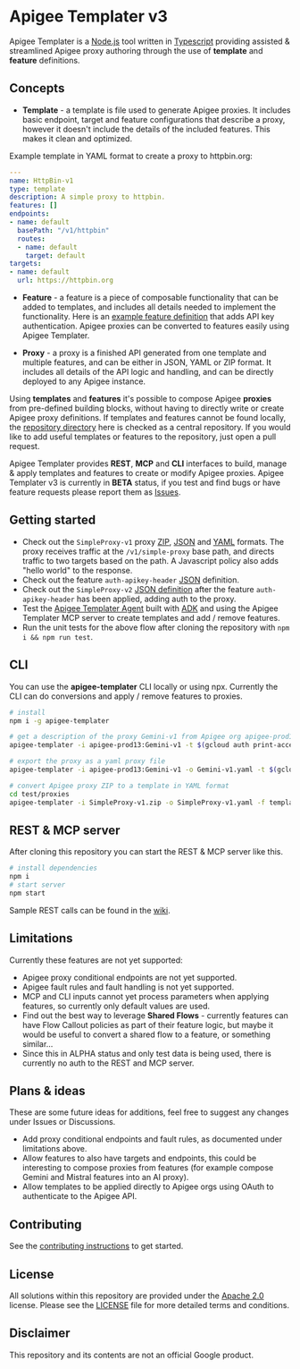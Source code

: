 # Apigee Templater v3
Apigee Templater is a [Node.js](https://nodejs.org/) tool written in [Typescript](https://www.typescriptlang.org/) providing assisted & streamlined Apigee proxy authoring through the use of **template** and **feature** definitions.

## Concepts

- **Template** - a template is file used to generate Apigee proxies. It includes basic endpoint, target and feature configurations that describe a proxy, however it doesn't include the details of the included features. This makes it clean and optimized.

Example template in YAML format to create a proxy to httpbin.org:
```yaml
---
name: HttpBin-v1
type: template
description: A simple proxy to httpbin.
features: []
endpoints:
- name: default
  basePath: "/v1/httpbin"
  routes:
  - name: default
    target: default
targets:
- name: default
  url: https://httpbin.org
```

- **Feature** - a feature is a piece of composable functionality that can be added to templates, and includes all details needed to implement the functionality. Here is an [example feature definition](https://github.com/apigee/apigee-templater/blob/main/repository/features/Auth-Key-Header-v1.json) that adds API key authentication. Apigee proxies can be converted to features easily using Apigee Templater.

- **Proxy** - a proxy is a finished API generated from one template and multiple features, and can be either in JSON, YAML or ZIP format. It includes all details of the API logic and handling, and can be directly deployed to any Apigee instance.

Using **templates** and **features** it's possible to compose Apigee **proxies** from pre-defined building blocks, without having to directly write or create Apigee proxy definitions. If templates and features cannot be found locally, the [repository directory](https://github.com/apigee/apigee-templater/tree/main/repository) here is checked as a central repository. If you would like to add useful templates or features to the repository, just open a pull request.

Apigee Templater provides **REST**, **MCP** and **CLI** interfaces to build, manage & apply templates and features to create or modify Apigee proxies. Apigee Templater v3 is currently in **BETA** status, if you test and find bugs or have feature requests please report them as [Issues](https://github.com/apigee/apigee-templater/issues).

## Getting started
- Check out the `SimpleProxy-v1` proxy [ZIP](https://github.com/apigee/apigee-templater/tree/main/test/templates/SimpleProxy-v1/apiproxy), [JSON](https://github.com/apigee/apigee-templater/blob/main/test/templates/SimpleProxy-v1.json) and [YAML](https://github.com/apigee/apigee-templater/blob/main/test/templates/SimpleProxy-v1.yaml) formats. The proxy receives traffic at the `/v1/simple-proxy` base path, and directs traffic to two targets based on the path. A Javascript policy also adds "hello world" to the response.
- Check out the feature `auth-apikey-header` [JSON](https://github.com/apigee/apigee-templater/blob/main/test/features/auth-apikey-header.json) definition.
- Check out the `SimpleProxy-v2` [JSON definition](https://github.com/apigee/apigee-templater/blob/main/test/templates/SimpleProxy-v2.json) after the feature `auth-apikey-header` has been applied, adding auth to the proxy.
- Test the [Apigee Templater Agent](https://apigee-templater-agent-609874082793.europe-west1.run.app) built with [ADK](https://google.github.io/adk-docs/) and using the Apigee Templater MCP server to create templates and add / remove features.
- Run the unit tests for the above flow after cloning the repository with `npm i && npm run test`.
## CLI
You can use the **apigee-templater** CLI locally or using npx. Currently the CLI can do conversions and apply / remove features to proxies.
```sh
# install
npm i -g apigee-templater

# get a description of the proxy Gemini-v1 from Apigee org apigee-prod13
apigee-templater -i apigee-prod13:Gemini-v1 -t $(gcloud auth print-access-token)

# export the proxy as a yaml proxy file
apigee-templater -i apigee-prod13:Gemini-v1 -o Gemini-v1.yaml -t $(gcloud auth print-access-token)

# convert Apigee proxy ZIP to a template in YAML format
cd test/proxies
apigee-templater -i SimpleProxy-v1.zip -o SimpleProxy-v1.yaml -f template
```
## REST & MCP server
After cloning this repository you can start the REST & MCP server like this.
```sh
# install dependencies
npm i
# start server
npm start
```
Sample REST calls can be found in the [wiki](https://github.com/apigee/apigee-templater/wiki).

## Limitations
Currently these features are not yet supported:
- Apigee proxy conditional endpoints are not yet supported.
- Apigee fault rules and fault handling is not yet supported.
- MCP and CLI inputs cannot yet process parameters when applying features, so currently only default values are used.
- Find out the best way to leverage **Shared Flows** - currently features can have Flow Callout policies as part of their feature logic, but maybe it would be useful to convert a shared flow to a feature, or something similar...
- Since this in ALPHA status and only test data is being used, there is currently no auth to the REST and MCP server.

## Plans & ideas
These are some future ideas for additions, feel free to suggest any changes under Issues or Discussions.
- Add proxy conditional endpoints and fault rules, as documented under limitations above.
- Allow features to also have targets and endpoints, this could be interesting to compose proxies from features (for example compose Gemini and Mistral features into an AI proxy).
- Allow templates to be applied directly to Apigee orgs using OAuth to authenticate to the Apigee API.

## Contributing

See the [contributing instructions](./CONTRIBUTING.md) to get started.

## License

All solutions within this repository are provided under the
[Apache 2.0](https://www.apache.org/licenses/LICENSE-2.0) license.
Please see the [LICENSE](./LICENSE) file for more detailed terms and conditions.

## Disclaimer

This repository and its contents are not an official Google product.
